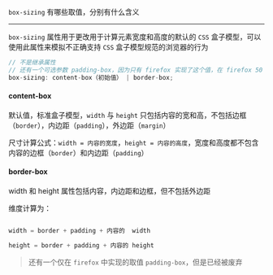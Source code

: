 `box-sizing` 有哪些取值，分别有什么含义

----


```box-sizing``` 属性用于更改用于计算元素宽度和高度的默认的 ```CSS``` 盒子模型，可以使用此属性来模拟不正确支持 ```CSS``` 盒子模型规范的浏览器的行为

```js
// 不是继承属性
// 还有一个可选参数 padding-box，因为只有 firefox 实现了这个值，在 firefox 50 中将被删除
box-sizing: content-box（初始值） | border-box;
```

#### content-box

默认值，标准盒子模型，```width``` 与 ```height``` 只包括内容的宽和高，不包括边框（```border```），内边距（```padding```），外边距（```margin```）

尺寸计算公式：```width = 内容的宽度```，```height = 内容的高度```，宽度和高度都不包含内容的边框（```border```）和内边距（```padding```）

#### border-box

width 和 height 属性包括内容，内边距和边框，但不包括外边距

维度计算为：

```js

width = border + padding + 内容的  width

height = border + padding + 内容的 height

```

> 还有一个仅在 `firefox` 中实现的取值 `padding-box`，但是已经被废弃